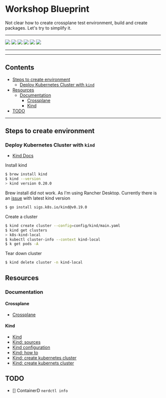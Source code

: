 # Workshop Blueprint

Not clear how to create crossplane test environment, build and create packages. Let's try to simplify it.

---

![](https://img.shields.io/github/commit-activity/m/ik-workshop/workshop-blueprint)
![](https://img.shields.io/github/last-commit/ik-workshop/workshop-blueprint)
[![](https://img.shields.io/github/license/ivankatliarchuk/.github)](https://github.com/ivankatliarchuk/.github/LICENCE)
[![](https://img.shields.io/github/languages/code-size/ik-workshop/workshop-blueprint)](https://github.com/ik-workshop/workshop-blueprint)
[![](https://img.shields.io/github/repo-size/ik-workshop/workshop-blueprint)](https://github.com/ik-workshop/workshop-blueprint)
![](https://img.shields.io/github/languages/top/ik-workshop/workshop-blueprint?color=green&logo=markdown&logoColor=blue)

---

---

<!-- START doctoc generated TOC please keep comment here to allow auto update -->
<!-- DON'T EDIT THIS SECTION, INSTEAD RE-RUN doctoc TO UPDATE -->
## Contents

- [Steps to create environment](#steps-to-create-environment)
  - [Deploy Kubernetes Cluster with `kind`](#deploy-kubernetes-cluster-with-kind)
- [Resources](#resources)
  - [Documentation](#documentation)
    - [Crossplane](#crossplane)
    - [Kind](#kind)
- [TODO](#todo)

<!-- END doctoc generated TOC please keep comment here to allow auto update -->

---

## Steps to create environment

### Deploy Kubernetes Cluster with `kind`

- [Kind Docs](https://kind.sigs.k8s.io/docs/user/quick-start/)

Install kind

```bash
$ brew install kind
$ kind --version
> kind version 0.20.0
```

Brew install did not work. As I'm using Rancher Desktop. Currently there is an [issue](https://github.com/kubernetes-sigs/kind/issues/3277) with latest kind version

```bash
$ go install sigs.k8s.io/kind@v0.19.0
```

Create a cluster

```bash
$ kind create cluster --config=config/kind/main.yaml
$ kind get clusters
> k8s-kind-local
$ kubectl cluster-info --context kind-local
$ k get pods -A
```


Tear down cluster

```bash
$ kind delete cluster -n kind-local
```

## Resources


### Documentation

#### Crossplane

- [Crossplane](https://docs.crossplane.io/)

#### Kind

- [Kind](https://kind.sigs.k8s.io/docs/user/quick-start/)
- [Kind: sources](https://github.com/kubernetes-sigs/kind)
- [Kind configuration](https://medium.com/@talhakhalid101/creating-a-kubernetes-cluster-for-development-with-kind-189df2cb0792)
- [Kind: how to](https://docs.dapr.io/operations/hosting/kubernetes/cluster/setup-kind/)
- [Kind: create kubernetes cluster](https://blog.knoldus.com/how-to-create-kubernetes-cluster-with-kind/)
- [Kind: create kubernets cluster](https://cloudyuga.guru/hands_on_lab/kind-k8s)

<!-- resources -->
[template.generate]: https://github.com/ik-workshop/workshop-blueprint/generate
[code-style.badge]: https://img.shields.io/badge/code_style-prettier-ff69b4.svg?style=flat-square

## TODO

- [] ContainerD `nerdctl info`
